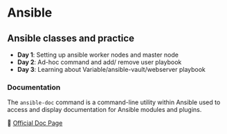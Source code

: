 # Ansible

## Ansible classes and practice
- **Day 1**: Setting up ansible worker nodes and master node
- **Day 2**: Ad-hoc command and add/ remove user playbook
- **Day 3**: Learning about Variable/ansible-vault/webserver playbook
### Documentation
The `ansible-doc` command is a command-line utility within Ansible used to access and display documentation for Ansible modules and plugins.

🔗 [Official Doc Page](https://docs.ansible.com/ansible/latest/command_guide/cheatsheet.html)
